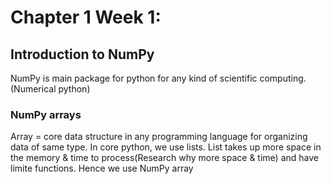 # Chapter 1 Week 1:

## Introduction to NumPy
NumPy is main package for python for any kind of scientific computing.(Numerical python)

### NumPy arrays
Array = core data structure in any programming language for organizing data of same type. In core python, we use lists. List takes up more space in the memory & time to process(Research why more space & time) and have limite functions. Hence we use NumPy array